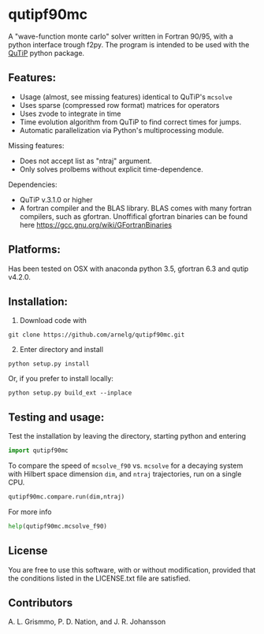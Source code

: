 # qutipf90mc

A "wave-function monte carlo" solver written in Fortran 90/95, with a
python interface trough f2py. The program is intended to be used with
the [QuTiP](https://github.com/qutip/qutip)  python package.

## Features:

* Usage (almost, see missing features) identical to QuTiP's `mcsolve`
* Uses sparse (compressed row format) matrices for operators
* Uses zvode to integrate in time
* Time evolution algorithm from QuTiP to find correct times for jumps.
* Automatic parallelization via Python's multiprocessing module.

Missing features:
* Does not accept list as "ntraj" argument.
* Only solves prolbems without explicit time-dependence.


Dependencies:

* QuTiP v.3.1.0 or higher
* A fortran compiler and the BLAS library. BLAS comes with many fortran compilers, such as gfortran. Unoffifical gfortran binaries can be found here https://gcc.gnu.org/wiki/GFortranBinaries

## Platforms:

Has been tested on OSX with anaconda python 3.5, gfortran 6.3 and qutip
v4.2.0.

## Installation:

1. Download code with
```shell
git clone https://github.com/arnelg/qutipf90mc.git
```

2. Enter directory and install
```shell
python setup.py install
```

Or, if you prefer to install locally:
```shell
python setup.py build_ext --inplace
```

## Testing and usage:

Test the installation by leaving the directory, starting python and entering
```python
import qutipf90mc
```

To compare the speed of `mcsolve_f90` vs. `mcsolve` for a decaying
system with Hilbert space dimension `dim`, and `ntraj` trajectories, run on a single CPU.
```python
qutipf90mc.compare.run(dim,ntraj)
```

For more info
```python
help(qutipf90mc.mcsolve_f90)
```

## License

You are free to use this software, with or without modification, provided that the conditions listed in the LICENSE.txt file are satisfied.

## Contributors

A. L. Grismmo, P. D. Nation, and J. R. Johansson
